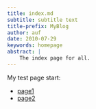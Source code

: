 ```yaml
---
title: index.md
subtitle: subtitle text
title-prefix: MyBlog
author: auf 
date: 2010-07-29
keywords: homepage
abstract: | 
    The index page for all. 
---
```


My test page start: 

- [page1](/Blog/postwk.html) 
- [page2](/PublicationList/postWithReference.html)
